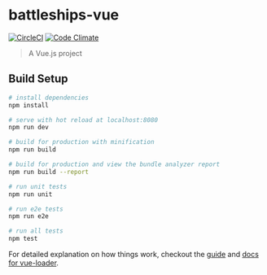 # battleships-vue

[![CircleCI](https://circleci.com/gh/piotrleniec/battleships-vue/tree/master.svg?style=svg)](https://circleci.com/gh/piotrleniec/battleships-vue/tree/master)
[![Code Climate](https://lima.codeclimate.com/github/piotrleniec/battleships-vue/badges/gpa.svg)](https://lima.codeclimate.com/github/piotrleniec/battleships-vue)

> A Vue.js project

## Build Setup

``` bash
# install dependencies
npm install

# serve with hot reload at localhost:8080
npm run dev

# build for production with minification
npm run build

# build for production and view the bundle analyzer report
npm run build --report

# run unit tests
npm run unit

# run e2e tests
npm run e2e

# run all tests
npm test
```

For detailed explanation on how things work, checkout the [guide](http://vuejs-templates.github.io/webpack/) and [docs for vue-loader](http://vuejs.github.io/vue-loader).
